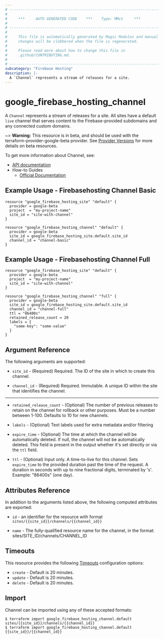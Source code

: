 ```yaml
---
# ----------------------------------------------------------------------------
#
#     ***     AUTO GENERATED CODE    ***    Type: MMv1     ***
#
# ----------------------------------------------------------------------------
#
#     This file is automatically generated by Magic Modules and manual
#     changes will be clobbered when the file is regenerated.
#
#     Please read more about how to change this file in
#     .github/CONTRIBUTING.md.
#
# ----------------------------------------------------------------------------
subcategory: "Firebase Hosting"
description: |-
  A `Channel` represents a stream of releases for a site.
---
```


# google\_firebase\_hosting\_channel

A `Channel` represents a stream of releases for a site. All sites have a default
`live` channel that serves content to the Firebase-provided subdomains and any
connected custom domains.

~> **Warning:** This resource is in beta, and should be used with the terraform-provider-google-beta provider.
See [Provider Versions](https://terraform.io/docs/providers/google/guides/provider_versions.html) for more details on beta resources.

To get more information about Channel, see:

* [API documentation](https://firebase.google.com/docs/reference/hosting/rest/v1beta1/sites.channels)
* How-to Guides
    * [Official Documentation](https://firebase.google.com/docs/hosting)

## Example Usage - Firebasehosting Channel Basic


```hcl
resource "google_firebase_hosting_site" "default" {
  provider = google-beta
  project  = "my-project-name"
  site_id = "site-with-channel"
}

resource "google_firebase_hosting_channel" "default" {
  provider = google-beta
  site_id = google_firebase_hosting_site.default.site_id
  channel_id = "channel-basic"
}
```
## Example Usage - Firebasehosting Channel Full


```hcl
resource "google_firebase_hosting_site" "default" {
  provider = google-beta
  project  = "my-project-name"
  site_id = "site-with-channel"
}

resource "google_firebase_hosting_channel" "full" {
  provider = google-beta
  site_id = google_firebase_hosting_site.default.site_id
  channel_id = "channel-full"
  ttl = "86400s"
  retained_release_count = 20
  labels = {
    "some-key": "some-value"
  }
}
```

## Argument Reference

The following arguments are supported:


* `site_id` -
  (Required)
  Required. The ID of the site in which to create this channel.

* `channel_id` -
  (Required)
  Required. Immutable. A unique ID within the site that identifies the channel.


- - -


* `retained_release_count` -
  (Optional)
  The number of previous releases to retain on the channel for rollback or other
  purposes. Must be a number between 1-100. Defaults to 10 for new channels.

* `labels` -
  (Optional)
  Text labels used for extra metadata and/or filtering

* `expire_time` -
  (Optional)
  The time at which the channel will be automatically deleted. If null, the channel
  will not be automatically deleted. This field is present in the output whether it's
  set directly or via the `ttl` field.

* `ttl` -
  (Optional)
  Input only. A time-to-live for this channel. Sets `expire_time` to the provided
  duration past the time of the request. A duration in seconds with up to nine fractional
  digits, terminated by 's'. Example: "86400s" (one day).


## Attributes Reference

In addition to the arguments listed above, the following computed attributes are exported:

* `id` - an identifier for the resource with format `sites/{{site_id}}/channels/{{channel_id}}`

* `name` -
  The fully-qualified resource name for the channel, in the format:
  sites/SITE_ID/channels/CHANNEL_ID


## Timeouts

This resource provides the following
[Timeouts](https://developer.hashicorp.com/terraform/plugin/sdkv2/resources/retries-and-customizable-timeouts) configuration options:

- `create` - Default is 20 minutes.
- `update` - Default is 20 minutes.
- `delete` - Default is 20 minutes.

## Import


Channel can be imported using any of these accepted formats:

```
$ terraform import google_firebase_hosting_channel.default sites/{{site_id}}/channels/{{channel_id}}
$ terraform import google_firebase_hosting_channel.default {{site_id}}/{{channel_id}}
```
